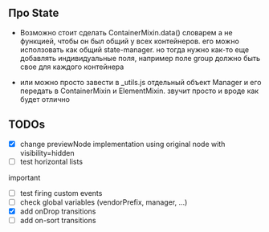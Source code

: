 
## Про State

- Возможно стоит сделать ContainerMixin.data() словарем а не функцией, чтобы он был общий у всех контейнеров. его можно исползовать как общий state-manager. но тогда нужно как-то еще добавлять индивидуальные поля, например поле group должно быть свое для каждого контейнера

- или можно просто завести в _utils.js отдельный объект Manager и его передать в ContainerMixin и ElementMixin. звучит просто и вроде как будет отлично



## TODOs

- [x] change previewNode implementation using original node with visibility=hidden
- [ ] test horizontal lists

important

- [ ] test firing custom events
- [ ] check global variables (vendorPrefix, manager, ...)
- [x] add onDrop transitions
- [ ] add on-sort transitions
